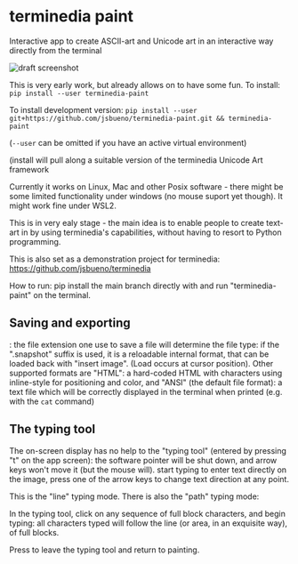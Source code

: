 terminedia paint
=================



Interactive app to create ASCII-art and Unicode art in
an interactive way directly from the terminal


![draft screenshot](logo0.png?raw=true "Screenshot")

This is very early work, but already allows on to have some fun.
To install: `pip install --user terminedia-paint`

To install development version:
`pip install --user git+https://github.com/jsbueno/terminedia-paint.git && terminedia-paint`

(`--user` can be omitted if you have an active virtual environment)

(install will pull along a suitable version of the terminedia Unicode Art framework

Currently it works on Linux, Mac and other Posix software -
there might be some limited functionality under windows
(no mouse suport yet though). It might work fine under WSL2.

This is in very ealy stage - the main idea
is to enable people to create text-art in by
using terminedia's capabilities, without having
to resort to Python programming.

This is also set as a demonstration project
for terminedia: https://github.com/jsbueno/terminedia

How to run: pip install the main branch directly with
and run "terminedia-paint" on the terminal.

Saving and exporting
------------------------
: the file extension one use to save a file will determine the file type:
    if the ".snapshot" suffix is used, it is a reloadable internal format, that can be loaded back
    with "insert image". (Load occurs at cursor position).
    Other supported formats are "HTML": a hard-coded HTML with characters using inline-style
    for positioning and color, and "ANSI" (the default file format):
    a text file  which will be correctly displayed in the terminal
    when printed (e.g. with the `cat` command)

The typing tool
-----------------

The on-screen display has no help to the "typing tool"
(entered by pressing "t" on the app screen):
the software pointer will be shut down, and arrow keys
won't move it (but the mouse will). start typing to
enter text directly on the image, press one of the
arrow keys to change text direction at any point.

This is the "line" typing mode.
There is also the "path" typing mode:

In the typing tool, click on any sequence of
full block characters, and begin typing: all characters typed will follow the
line (or area, in an exquisite way), of full blocks.

Press <ESC> to leave the typing tool and return to
painting.


